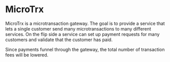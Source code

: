 MicroTrx
========

MicroTrx is a microtransaction gateway.  The goal is to provide a service that lets a single customer send many microtransactions to many different services.  On the flip side a service can set up payment requests for many customers and validate that the customer has paid.

Since payments funnel through the gateway, the total number of transaction fees will be lowered.
